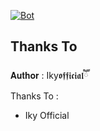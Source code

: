 [![Bot](https://img.shields.io/badge/Iky%20Whatsapp-25D366?style=for-the-badge&logo=whatsapp&logoColor=white)](https://wa.me/6285794908894)


## Thanks To
𝐀𝐮𝐭𝐡𝐨𝐫 : Iky𝖔𝖋𝖋𝖎𝖈𝖎𝖆𝖑ཽ </br>
Thanks To :</br>
- Iky Official